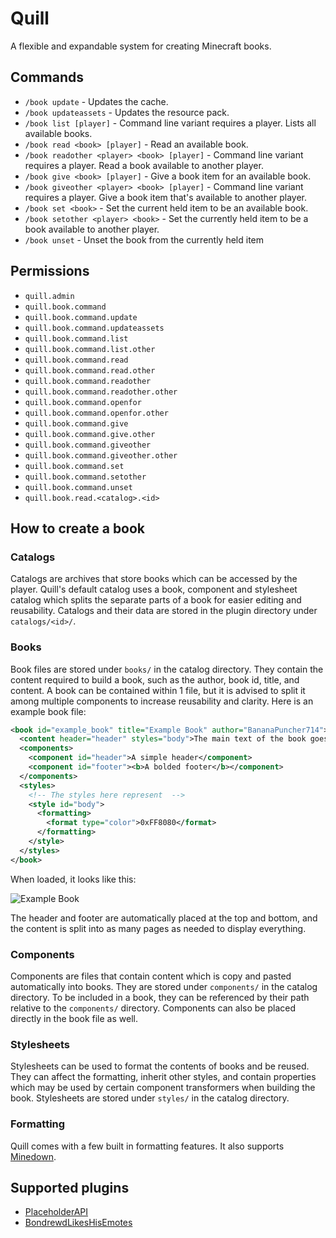 # Quill
A flexible and expandable system for creating Minecraft books.

## Commands
- `/book update` - Updates the cache.
- `/book updateassets` - Updates the resource pack.
- `/book list [player]` - Command line variant requires a player. Lists all available books.
- `/book read <book> [player]` - Read an available book.
- `/book readother <player> <book> [player]` - Command line variant requires a player. Read a book available to another player.
- `/book give <book> [player]` - Give a book item for an available book.
- `/book giveother <player> <book> [player]` - Command line variant requires a player. Give a book item that's available to another player.
- `/book set <book>` - Set the current held item to be an available book.
- `/book setother <player> <book>` - Set the currently held item to be a book available to another player.
- `/book unset` - Unset the book from the currently held item

## Permissions
- `quill.admin`
- `quill.book.command`
- `quill.book.command.update`
- `quill.book.command.updateassets`
- `quill.book.command.list`
- `quill.book.command.list.other`
- `quill.book.command.read`
- `quill.book.command.read.other`
- `quill.book.command.readother`
- `quill.book.command.readother.other`
- `quill.book.command.openfor`
- `quill.book.command.openfor.other`
- `quill.book.command.give`
- `quill.book.command.give.other`
- `quill.book.command.giveother`
- `quill.book.command.giveother.other`
- `quill.book.command.set`
- `quill.book.command.setother`
- `quill.book.command.unset`
- `quill.book.read.<catalog>.<id>`

## How to create a book
### Catalogs
Catalogs are archives that store books which can be accessed by the player. Quill's default catalog uses a book, component and stylesheet catalog which splits the separate parts of a book for easier editing and reusability. Catalogs and their data are stored in the plugin directory under `catalogs/<id>/`.

### Books
Book files are stored under `books/` in the catalog directory. They contain the content required to build a book, such as the author, book id, title, and content. A book can be contained within 1 file, but it is advised to split it among multiple components to increase reusability and clarity. Here is an example book file:

```xml
<book id="example_book" title="Example Book" author="BananaPuncher714">
  <content header="header" styles="body">The main text of the book goes here, between the content tags. Whitespace is not trimmed.</content>
  <components>
    <component id="header">A simple header</component>
    <component id="footer"><b>A bolded footer</b></component>
  </components>
  <styles>
    <!-- The styles here represent  -->
    <style id="body">
      <formatting>
        <format type="color">0xFF8080</format>
      </formatting>
    </style>
  </styles>
</book>
```
When loaded, it looks like this:

![Example Book](https://i.imgur.com/tZBAcmJ.png)

The header and footer are automatically placed at the top and bottom, and the content is split into as many pages as needed to display everything.

### Components
Components are files that contain content which is copy and pasted automatically into books. They are stored under `components/` in the catalog directory. To be included in a book, they can be referenced by their path relative to the `components/` directory. Components can also be placed directly in the book file as well.

### Stylesheets
Stylesheets can be used to format the contents of books and be reused. They can affect the formatting, inherit other styles, and contain properties which may be used by certain component transformers when building the book. Stylesheets are stored under `styles/` in the catalog directory.

### Formatting
Quill comes with a few built in formatting features. It also supports [Minedown](https://github.com/Phoenix616/MineDown).

## Supported plugins
- [PlaceholderAPI](https://github.com/PlaceholderAPI/PlaceholderAPI)
- [BondrewdLikesHisEmotes](https://github.com/MineInAbyss/BondrewdLikesHisEmotes)